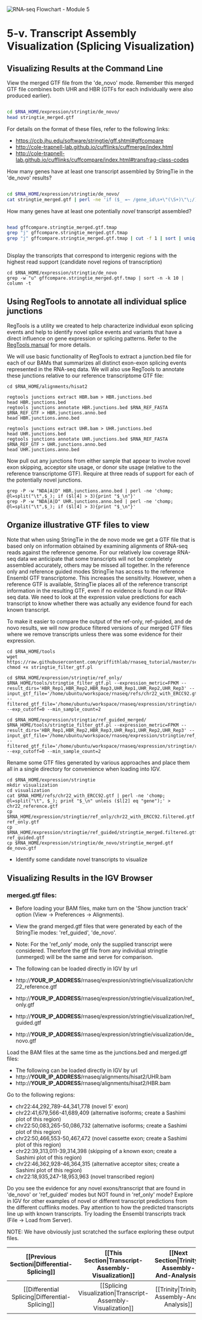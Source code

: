 ![RNA-seq Flowchart - Module 5](Images/RNA-seq_Flowchart5.png)

# 5-v. Transcript Assembly Visualization (Splicing Visualization) 

## Visualizing Results at the Command Line
	
View the merged GTF file from the 'de_novo' mode.  Remember this merged GTF file combines both UHR and HBR (GTFs for each individually were also produced earlier).

```bash

cd $RNA_HOME/expression/stringtie/de_novo/
head stringtie_merged.gtf

```
	
For details on the format of these files, refer to the following links:
* https://ccb.jhu.edu/software/stringtie/gff.shtml#gffcompare
* http://cole-trapnell-lab.github.io/cufflinks/cuffmerge/index.html
* http://cole-trapnell-lab.github.io/cufflinks/cuffcompare/index.html#transfrag-class-codes
	

How many genes have at least one transcript assembled by StringTie in the 'de_novo' results?

```bash

cd $RNA_HOME/expression/stringtie/de_novo/
cat stringtie_merged.gtf | perl -ne 'if ($_ =~ /gene_id\s+\"(\S+)\"\;/){print "$1\n"}' | sort | uniq | wc -l
```

How many genes have at least one potentially *novel* transcript assembled?

```bash

head gffcompare.stringtie_merged.gtf.tmap
grep "j" gffcompare.stringtie_merged.gtf.tmap
grep "j" gffcompare.stringtie_merged.gtf.tmap | cut -f 1 | sort | uniq | wc -l
	
```

Display the transcripts that correspond to intergenic regions with the highest read support (candidate novel regions of transcription)
```
cd $RNA_HOME/expression/stringtie/de_novo
grep -w "u" gffcompare.stringtie_merged.gtf.tmap | sort -n -k 10 | column -t
```

## Using RegTools to annotate all individual splice junctions
RegTools is a utility we created to help characterize individual exon splicing events and help to identify novel splice events and variants that have a direct influence on gene expression or splicing patterns. Refer to the [RegTools manual](https://regtools.readthedocs.io/en/latest/) for more details.

We will use basic functionality of RegTools to extract a junction.bed file for each of our BAMs that summarizes all distinct exon-exon splicing events represented in the RNA-seq data. We will also use RegTools to annotate these junctions relative to our reference transcriptome GTF file:

```
cd $RNA_HOME/alignments/hisat2

regtools junctions extract HBR.bam > HBR.junctions.bed
head HBR.junctions.bed
regtools junctions annotate HBR.junctions.bed $RNA_REF_FASTA $RNA_REF_GTF > HBR.junctions.anno.bed
head HBR.junctions.anno.bed

regtools junctions extract UHR.bam > UHR.junctions.bed
head UHR.junctions.bed
regtools junctions annotate UHR.junctions.bed $RNA_REF_FASTA $RNA_REF_GTF > UHR.junctions.anno.bed
head UHR.junctions.anno.bed
```

Now pull out any junctions from either sample that appear to involve novel exon skipping, acceptor site usage, or donor site usage (relative to the reference transcriptome GTF).  Require at three reads of support for each of the potentially novel junctions.
```
grep -P -w "NDA|A|D" HBR.junctions.anno.bed | perl -ne 'chomp; @l=split("\t",$_); if ($l[4] > 3){print "$_\n"}'
grep -P -w "NDA|A|D" UHR.junctions.anno.bed | perl -ne 'chomp; @l=split("\t",$_); if ($l[4] > 3){print "$_\n"}'
```

## Organize illustrative GTF files to view
Note that when using StringTie in the de novo mode we get a GTF file that is based only on information obtained by examining alignments of RNA-seq reads against the reference genome. For our relatively low coverage RNA-seq data we anticipate that some transcripts will not be completely assembled accurately, others may be missed all together. In the reference only and reference guided modes StringTie has access to the reference Ensembl GTF transcriptome. This increases the sensitivity. However, when a reference GTF is available, StringTie places all of the reference transcript information in the resulting GTF, even if no evidence is found in our RNA-seq data. We need to look at the expression value predictions for each transcript to know whether there was actually any evidence found for each known transcript.

To make it easier to compare the output of the ref-only, ref-guided, and de novo results, we will now produce filtered versions of our merged GTF files where we remove transcripts unless there was some evidence for their expression.
```
cd $RNA_HOME/tools
wget https://raw.githubusercontent.com/griffithlab/rnaseq_tutorial/master/scripts/stringtie_filter_gtf.pl
chmod +x stringtie_filter_gtf.pl 

cd $RNA_HOME/expression/stringtie/ref_only/
$RNA_HOME/tools/stringtie_filter_gtf.pl --expression_metric=FPKM --result_dirs='HBR_Rep1,HBR_Rep2,HBR_Rep3,UHR_Rep1,UHR_Rep2,UHR_Rep3' --input_gtf_file='/home/ubuntu/workspace/rnaseq/refs/chr22_with_ERCC92.gtf' --filtered_gtf_file='/home/ubuntu/workspace/rnaseq/expression/stringtie/ref_only/chr22_with_ERCC92.filtered.gtf' --exp_cutoff=0 --min_sample_count=2

cd $RNA_HOME/expression/stringtie/ref_guided_merged/
$RNA_HOME/tools/stringtie_filter_gtf.pl --expression_metric=FPKM --result_dirs='HBR_Rep1,HBR_Rep2,HBR_Rep3,UHR_Rep1,UHR_Rep2,UHR_Rep3' --input_gtf_file='/home/ubuntu/workspace/rnaseq/expression/stringtie/ref_guided/stringtie_merged.gtf' --filtered_gtf_file='/home/ubuntu/workspace/rnaseq/expression/stringtie/ref_guided/stringtie_merged.filtered.gtf' --exp_cutoff=0 --min_sample_count=2

```

Rename some GTF files generated by various approaches and place them all in a single directory for convenience when loading into IGV.
```
cd $RNA_HOME/expression/stringtie
mkdir visualization
cd visualization
cat $RNA_HOME/refs/chr22_with_ERCC92.gtf | perl -ne 'chomp; @l=split("\t", $_); print "$_\n" unless ($l[2] eq "gene");' > chr22_reference.gtf
cp $RNA_HOME/expression/stringtie/ref_only/chr22_with_ERCC92.filtered.gtf ref_only.gtf
cp $RNA_HOME/expression/stringtie/ref_guided/stringtie_merged.filtered.gtf ref_guided.gtf
cp $RNA_HOME/expression/stringtie/de_novo/stringtie_merged.gtf de_novo.gtf
```

* Identify some candidate novel transcripts to visualize

## Visualizing Results in the IGV Browser
		
### merged.gtf files:
* Before loading your BAM files, make turn on the 'Show junction track' option (View -> Preferences -> Alignments).

* View the grand merged.gtf files that were generated by each of the StringTie modes: 'ref_guided', 'de_novo'.
* Note: For the 'ref_only' mode, only the supplied transcript were considered. Therefore the gtf file from any individual stringtie (unmerged) will be the same and serve for comparison.
* The following can be loaded directly in IGV by url
 * http://__YOUR_IP_ADDRESS__/rnaseq/expression/stringtie/visualization/chr22_reference.gtf
 * http://__YOUR_IP_ADDRESS__/rnaseq/expression/stringtie/visualization/ref_only.gtf
 * http://__YOUR_IP_ADDRESS__/rnaseq/expression/stringtie/visualization/ref_guided.gtf
 * http://__YOUR_IP_ADDRESS__/rnaseq/expression/stringtie/visualization/de_novo.gtf

Load the BAM files at the same time as the junctions.bed and merged.gtf files:
* The following can be loaded directly in IGV by url
 * http://__YOUR_IP_ADDRESS__/rnaseq/alignments/hisat2/UHR.bam
 * http://__YOUR_IP_ADDRESS__/rnaseq/alignments/hisat2/HBR.bam

Go to the following regions:
* chr22:44,292,789-44,341,778 (novel 5' exon)
* chr22:41,679,566-41,689,409 (alternative isoforms; create a Sashimi plot of this region)
* chr22:50,083,265-50,086,732 (alternative isoforms; create a Sashimi plot of this region)
* chr22:50,466,553-50,467,472 (novel cassette exon; create a Sashimi plot of this region)
* chr22:39,313,011-39,314,398 (skipping of a known exon; create a Sashimi plot of this region)
* chr22:46,362,928-46,364,315 (alternative acceptor sites; create a Sashimi plot of this region)
* chr22:18,935,247-18,953,963 (novel transcribed region)

Do you see the evidence for any novel exons/transcript that are found in 'de_novo' or 'ref_guided' modes but NOT found in 'ref_only' mode?  Explore in IGV for other examples of novel or different transcript predictions from the different cufflinks modes. Pay attention to how the predicted transcripts line up with known transcripts. Try loading the Ensembl transcripts track (File -> Load from Server).
	
NOTE: We have obviously just scratched the surface exploring these output files.

| [[Previous Sectioni\|Differential-Splicing]]      | [[This Section\|Transcript-Assembly-Visualization]]           | [[Next Section\|Trinity-Assembly-And-Analysis]] |
|:-----------------------------------------------:|:------------------------------------------------------------:|:-------------------------:|
| [[Differential Splicing\|Differential-Splicing]] | [[Splicing Visualization\|Transcript-Assembly-Visualization]] | [[Trinity\|Trinity-Assembly-And-Analysis]]     |
